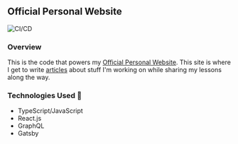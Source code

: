 ## Official Personal Website

![CI/CD](https://github.com/RonnieLutalo/ronnielutalo.github.io/workflows/CI/badge.svg)

### Overview

This is the code that powers my [Official Personal Website](https://ronnielutalo.github.io/blog/). This site is where I get to write [articles](https://ronnielutalo.github.io/blog/) about stuff I'm working on while sharing my lessons along the way.

### Technologies Used 🚀
- TypeScript/JavaScript
- React.js
- GraphQL
- Gatsby
